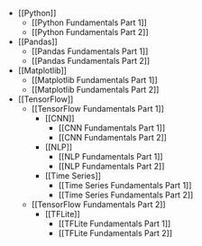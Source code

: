 - [[Python]]
	- [[Python Fundamentals Part 1]]
	- [[Python Fundamentals Part 2]]
- [[Pandas]]
	- [[Pandas Fundamentals Part 1]]
	- [[Pandas Fundamentals Part 2]]
- [[Matplotlib]]
	- [[Matplotlib Fundamentals Part 1]]
	- [[Matplotlib Fundamentals Part 2]]
- [[TensorFlow]]
	- [[TensorFlow Fundamentals Part 1]]
		- [[CNN]]
			- [[CNN Fundamentals Part 1]]
			- [[CNN Fundamentals Part 2]]
		- [[NLP]]
			- [[NLP Fundamentals Part 1]]
			- [[NLP Fundamentals Part 2]]
		- [[Time Series]]
			- [[Time Series Fundamentals Part 1]]
			- [[Time Series Fundamentals Part 2]]
	- [[TensorFlow Fundamentals Part 2]]
		- [[TFLite]]
			- [[TFLite Fundamentals Part 1]]
			- [[TFLite Fundamentals Part 2]]